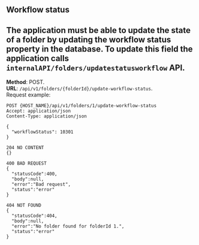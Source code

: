 ## Workflow status
The application must be able to update the state of a folder by updating the workflow 
status property in the database. To update this field the application calls
`internalAPI/folders/updatestatusworkflow` API.
---
__Method__: POST.  
__URL__: `/api/v1/folders/{folderId}/update-workflow-status`.  
Request example:

```http request
POST {HOST_NAME}/api/v1/folders/1/update-workflow-status
Accept: application/json 
Content-Type: application/json 

{
  "workflowStatus": 10301
}

204 NO CONTENT
{}

400 BAD REQUEST
{
  "statusCode":400,
  "body":null,
  "error":"Bad request",
  "status":"error"
}

404 NOT FOUND
{
  "statusCode":404,
  "body":null,
  "error":"No folder found for folderId 1.",
  "status":"error"
}
```

